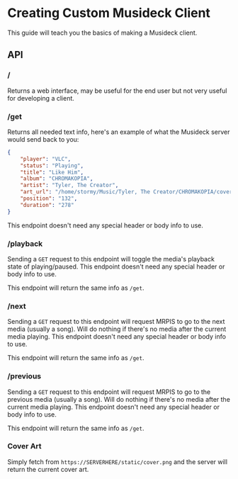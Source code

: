 # Creating Custom Musideck Client

This guide will teach you the basics of making a Musideck client.

## API

### /
Returns a web interface, may be useful for the end user but not very useful for developing a client.

### /get
Returns all needed text info, here's an example of what the Musideck server would send back to you:
```json
{
    "player": "VLC",
    "status": "Playing",
    "title": "Like Him",
    "album": "CHROMAKOPIA",
    "artist": "Tyler, The Creator",
    "art_url": "/home/stormy/Music/Tyler, The Creator/CHROMAKOPIA/cover.png",
    "position": "132",
    "duration": "278"
}
```
This endpoint doesn't need any special header or body info to use.

### /playback
Sending a `GET` request to this endpoint will toggle the media's playback state of playing/paused. This endpoint doesn't need any special header or body info to use.

This endpoint will return the same info as `/get`.

### /next
Sending a `GET` request to this endpoint will request MRPIS to go to the next media (usually a song). Will do nothing if there's no media after the current media playing. This endpoint doesn't need any special header or body info to use.

This endpoint will return the same info as `/get`.

### /previous
Sending a `GET` request to this endpoint will request MRPIS to go to the previous media (usually a song). Will do nothing if there's no media after the current media playing. This endpoint doesn't need any special header or body info to use.

This endpoint will return the same info as `/get`.

### Cover Art
Simply fetch from `https://SERVERHERE/static/cover.png` and the server will return the current cover art.